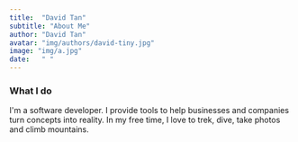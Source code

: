 ```yaml
---
title:  "David Tan"
subtitle: "About Me"
author: "David Tan"
avatar: "img/authors/david-tiny.jpg"
image: "img/a.jpg"
date:   " "
---
```


### What I do
I'm a software developer. I provide tools to help businesses and companies turn concepts into reality. In my free time, I love to trek, dive, take photos and climb mountains.
